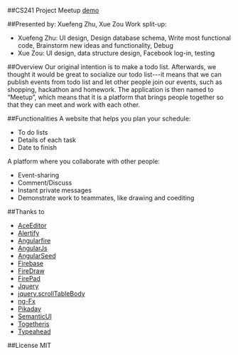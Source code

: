 ##CS241 Project Meetup
[demo](http://web.engr.illinois.edu/~xzhu15/meetup/#/)

##Presented by: Xuefeng Zhu, Xue Zou
Work split-up: 

*	Xuefeng Zhu: UI design, Design database schema, Write most functional code, Brainstorm new ideas and functionality, Debug 
*	Xue Zou: UI design, data structure design, Facebook log-in, testing

##Overview
Our original intention is to make a todo list. Afterwards, we thought it would be great to socialize our todo list---it means that we can publish events from todo list and let other people join our events, such as shopping, hackathon and homework. The application is then named to “Meetup”, which means that it is a platform that brings people together so that they can meet and work with each other.

##Functionalities 
A website that helps you plan your schedule: 

*	To do lists
*	Details of each task
*	Date to finish

A platform where you collaborate with other people:

*	Event-sharing
*	Comment/Discuss
*	Instant private messages
*	Demonstrate work to teammates, like drawing and coediting 

##Thanks to 

*	[AceEditor](http://ace.c9.io/#nav=about)
*	[Alertify](http://fabien-d.github.io/alertify.js/)
*	[Angularfire](https://www.firebase.com/quickstart/angularjs.html)
*	[AngularJs](https://angularjs.org/)
*	[AngularSeed](https://github.com/angular/angular-seed)
*	[Firebase](https://www.firebase.com/)
*	[FireDraw](https://www.firebase.com/tutorial/#session/t4q0xmr5ssy) 
*	[FirePad](https://github.com/firebase/firepad)
*	[Jquery](http://jquery.com)
*	[jquery.scrollTableBody](https://github.com/nheldman/jquery.scrollTableBody)
*	[ng-Fx](https://github.com/Hendrixer/ng-Fx)
*	[Pikaday](https://github.com/dbushell/Pikaday)
*	[SemanticUI](http://semantic-ui.com/)
*	[Togetherjs](https://togetherjs.com/)
*	[Typeahead](http://twitter.github.io/typeahead.js/)

##License 
MIT

